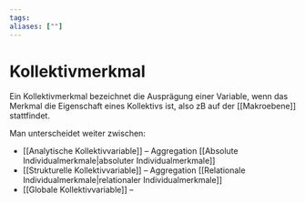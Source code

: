 ```yaml
---
tags:
aliases: [""]
---
```


# Kollektivmerkmal
Ein Kollektivmerkmal bezeichnet die Ausprägung einer Variable, wenn das Merkmal die Eigenschaft eines Kollektivs ist, also zB auf der [[Makroebene]] stattfindet.

Man unterscheidet weiter zwischen:
- [[Analytische Kollektivvariable]] – Aggregation [[Absolute Individualmerkmale|absoluter Individualmerkmale]]
- [[Strukturelle Kollektivvariable]] – Aggregation [[Relationale Individualmerkmale|relationaler Individualmerkmale]]
- [[Globale Kollektivvariable]] – 